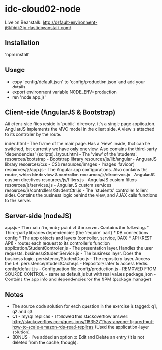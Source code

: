 idc-cloud02-node
================
Live on Beanstalk:
http://default-environment-j6kfddk2ip.elasticbeanstalk.com/


Installation
----------------
'npm install'


Usage
----------------
* copy 'config/default.json' to 'config/production.json' and add your details.
* export environment variable NODE_ENV=production
* run 'node app.js'


Client-side (AngularJS & Bootstrap)
----------------
All client-side files reside in 'public' directory. It's a single page application.
AngularJS implements the MVC model in the client side. A view is attached to its controller by the route.

index.html                              -   The frame of the main page. Has a 'view' inside, that can be switched, but currently we have only one view.
                                            Also contains the third-party 'dependencies' (scripts).
layout.html                             -   The 'view' of the 'students'.
resources/bootstrap                     -   Bootstrap library
resources/js/lib/angular                -   AngularJS library
resources/css                           -   CSS
resources/images                        -   Images (favicon)
resources/js/app.js                     -   The Angular app configurations. Also contains the router, which binds view & controller.
resources/js/directives.js              -   AngularJS custom directives
resources/js/filters.js                 -   AngularJS custom filters
resources/js/services.js                -   AngularJS custom services
resources/js/controllers/StudentCtrl.js -   The 'students' controller (client side).
                                            Contains the business logic behind the view, and AJAX calls functions to the server.


Server-side (nodeJS)
----------------

app.js      -   The main file, entry point of the server. Contains the following:
                * Third-party libraries dependencies (the 'require' part)
                * DB connections config
                * The app objects and layers (controller, service, DAO)
                * API (REST API) - routes each request to its controller's function
application/StudentController.js    -   The presentation layer. Handles the user requests.
business/StudentService.js          -   The business layer. Does the business logic.
persistence/StudentDao.js           -   The repository layer. Access the DB.
persistence/StudentCache.js         -   Repository later to access Redis.
config/default.js                   -   Configuration file
config/production.js                -   REMOVED FROM SOURCE CONTROL - same as default.js but with real values
package.json                        -   Contains the app info and dependencies for the NPM (package manager)


Notes
----------------
* The source code solution for each question in the exercise is tagged: q1, q2 and q3.
* Q1 - mysql replicas - I followed this stackoverflow answer: http://stackoverflow.com/questions/11835271/has-anyone-figured-out-how-to-scale-amazon-rds-read-replicas
  (Used the application-layer solution).
* BONUS - I've added an option to Edit and Delete an entry (It is not deleted from the cache, though).